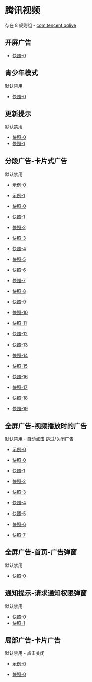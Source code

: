 # 腾讯视频

存在 8 规则组 - [com.tencent.qqlive](/src/apps/com.tencent.qqlive.ts)

## 开屏广告

- [快照-0](https://i.gkd.li/i/14049316)

## 青少年模式

默认禁用

- [快照-0](https://i.gkd.li/i/12700145)

## 更新提示

默认禁用

- [快照-0](https://i.gkd.li/i/12700486)
- [快照-1](https://i.gkd.li/i/13799951)

## 分段广告-卡片式广告

默认禁用

- [示例-0](https://m.gkd.li/57941037/42013a93-fb12-4747-92e0-95f5028eb8e5)
- [示例-1](https://m.gkd.li/57941037/8746fdc8-828e-42bb-9160-8e67b7af2dc7)

- [快照-0](https://i.gkd.li/i/12700299)
- [快照-1](https://i.gkd.li/i/12700302)
- [快照-2](https://i.gkd.li/i/13685929)
- [快照-3](https://i.gkd.li/i/12700518)
- [快照-4](https://i.gkd.li/i/12700175)
- [快照-5](https://i.gkd.li/i/13759380)
- [快照-6](https://i.gkd.li/i/12777344)
- [快照-7](https://i.gkd.li/i/12737313)
- [快照-8](https://i.gkd.li/i/13685842)
- [快照-9](https://i.gkd.li/i/13426421)
- [快照-10](https://i.gkd.li/i/14318802)
- [快照-11](https://i.gkd.li/i/14318811)
- [快照-12](https://i.gkd.li/i/13695084)
- [快照-13](https://i.gkd.li/i/12700303)
- [快照-14](https://i.gkd.li/i/12829866)
- [快照-15](https://i.gkd.li/i/13685871)
- [快照-16](https://i.gkd.li/i/13703219)
- [快照-17](https://i.gkd.li/i/12700210)
- [快照-18](https://i.gkd.li/i/13685877)
- [快照-19](https://i.gkd.li/i/13703298)

## 全屏广告-视频播放时的广告

默认禁用 - 自动点击 跳过/关闭广告

- [示例-0](https://m.gkd.li/57941037/c8f55e94-30ad-440d-b4d8-06fb19f0c17e)

- [快照-0](https://i.gkd.li/i/12700407)
- [快照-1](https://i.gkd.li/i/12700433)
- [快照-2](https://i.gkd.li/i/13043079)
- [快照-3](https://i.gkd.li/i/13526547)
- [快照-4](https://i.gkd.li/i/13695067)
- [快照-5](https://i.gkd.li/i/13946107)
- [快照-6](https://i.gkd.li/i/14001277)
- [快照-7](https://i.gkd.li/i/14318385)

## 全屏广告-首页-广告弹窗

默认禁用

- [快照-0](https://i.gkd.li/i/13842643)

## 通知提示-请求通知权限弹窗

默认禁用

- [快照-0](https://i.gkd.li/i/12700139)
- [快照-1](https://i.gkd.li/i/13670465)

## 局部广告-卡片广告

默认禁用 - 点击关闭

- [示例-0](https://m.gkd.li/57941037/1b7518c9-4ca7-4905-8929-6f0130abf19f)

- [快照-0](https://i.gkd.li/i/14358913)
